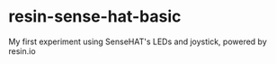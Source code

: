 # resin-sense-hat-basic
My first experiment using SenseHAT's LEDs and joystick, powered by resin.io

